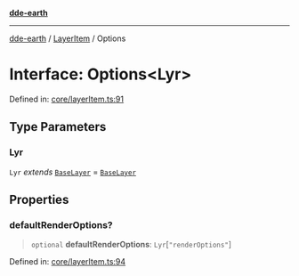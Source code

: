 [**dde-earth**](../../../../README.md)

***

[dde-earth](../../../../globals.md) / [LayerItem](../README.md) / Options

# Interface: Options\<Lyr\>

Defined in: [core/layerItem.ts:91](https://github.com/dde-platform/dde-earth/blob/71bf8cd183d78890e103803e0d8bb92050729fda/packages/dde-earth/src/core/layerItem.ts#L91)

## Type Parameters

### Lyr

`Lyr` *extends* [`BaseLayer`](../../LayerManager/interfaces/BaseLayer.md) = [`BaseLayer`](../../LayerManager/interfaces/BaseLayer.md)

## Properties

### defaultRenderOptions?

> `optional` **defaultRenderOptions**: `Lyr`\[`"renderOptions"`\]

Defined in: [core/layerItem.ts:94](https://github.com/dde-platform/dde-earth/blob/71bf8cd183d78890e103803e0d8bb92050729fda/packages/dde-earth/src/core/layerItem.ts#L94)
